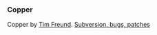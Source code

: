 ### Copper

Copper by [Tim Freund][1].  [Subversion, bugs, patches][2]

[1]: http://tim.freunds.net/ "Peak Progress"
[2]: https://digital-achievement.com/projects/public/typothemes "Tim's Typo Themes"

